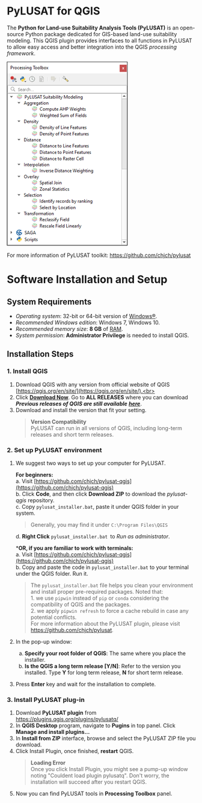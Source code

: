 # PyLUSAT for QGIS

The <b>Python for Land-use Suitability Analysis Tools (PyLUSAT)</b> is an open-source
Python package dedicated for GIS-based land-use suitability modeling.
This QGIS plugin provides interfaces to all functions in PyLUSAT to allow
easy access and better integration into the QGIS _processing framework_.

![pylusatq](screenshot/pylusatq_native.png)

For more information of PyLUSAT toolkit:
https://github.com/chjch/pylusat

# Software Installation and Setup

## System Requirements

- _Operating system_: 32-bit or 64-bit version of
  [Windows&reg;](https://tinyurl.com/4jcaub97).
- _Recommended Windows edition_: Windows 7, Windows 10.
- _Recommended memory size_: **8 GB** of [RAM](https://tinyurl.com/7s53ea9k).
- _System permission_: **Administrator Privilege** is needed to install QGIS.

## Installation Steps

### 1. Install QGIS

1. Download QGIS with any version from official website of QGIS [https://qgis.org/en/site/](https://qgis.org/en/site/).<br><br>
2. Click  **[Download Now](https://qgis.org/en/site/forusers/download.html)**. Go to **ALL RELEASES** where you can download
   **_Previous releases of QGIS are still available_**
   **_[here](https://qgis.org/downloads/)_**.
3. Download and install the version that fit your setting. 
   >**Version Compatibility**<br>
PyLUSAT can run in all versions of QGIS, including long-term releases and short term releases. 

### 2. Set up <a url="https://pypi.org/project/pylusat/">PyLUSAT</a> environment

1. We suggest two ways to set up your computer for PyLUSAT.

   **For beginners:**<br>
a. Visit [https://github.com/chjch/pylusat-qgis](https://github.com/chjch/pylusat-qgis)<br>
b. Click **Code**, and then click **Download ZIP** to download the _pylusat-qgis_
   repository.<br>
c. Copy `pylusat_installer.bat`, paste it under QGIS folder in your system. 
   >Generally, you may find it under <code>C:\Program Files\QGIS</code> <br>

   d. <b>Right Click</b>  `pylusat_installer.bat `to *Run as administrator*.<br>

   ***OR, if you are familiar to work with terminals:**<br>
a. Visit [https://github.com/chjch/pylusat-qgis](https://github.com/chjch/pylusat-qgis)<br>
b. Copy and paste the code in `pylusat_installer.bat` to your terminal under the QGIS folder. Run it.
   > The `pylusat_installer.bat` file helps you clean your environment and install proper pre-required packages. Noted that: <br> 1. we use `pipwin` instead of `pip` or `conda` considering the compatibility of QGIS and the packages.<br> 2. we apply `pipwin refresh` to force a cache rebuild in case any potential conflicts.<br> For more information about the PyLUSAT plugin, please visit https://github.com/chjch/pylusat.

2. In the pop-up window:
   <ol type="a">
      <li><b>Specify your root folder of QGIS</b>: The same where you place the installer.
      <li><b>Is the QGIS a long term release [Y/N]</b>: Refer to the version you installed. Type <b>Y</b> for long term release, <b>N</b> for short term release.</li>
   </ol>
8. Press <b>Enter</b> key and wait for the installation to complete.<br>

### 3. Install PyLUSAT plug-in
1. Download <b>PyLUSAT plugin</b> from https://plugins.qgis.org/plugins/pylusatq/ 
2. In **QGIS Desktop** program, navigate to <b>Pugins</b> in top panel. Click <b>Manage and install plugins...</b>
3. In <b>Install from ZIP</b> interface, browse and select the PyLUSAT ZIP file you download. 
4. Click Install Plugin, once finished, <b>restart</b> QGIS.
   > **Loading Error**<br>
   > Once you click Install Plugin, you might see a pump-up window noting "Couldent load plugin pylusatq". Don't worry, the installation will succeed after you restart QGIS. 
5. Now you can find PyLUSAT tools in <b>Processing Toolbox</b> panel.<br>